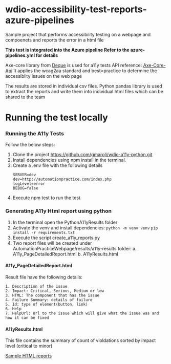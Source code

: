 # wdio-accessibility-test-reports-azure-pipelines

Sample project that performs accessibility testing on a webpage and compoenets and reports the error in a html file

<b>This test is integrated into the Azure pipeline Refer to the azure-pipelines.yml for details</b>

Axe-core library from [Deque](https://www.deque.com/axe/) is used for a11y tests
API reference: [Axe-Core-Api](https://github.com/dequelabs/axe-core/blob/develop/doc/API.md#section-2-api-reference)
It applies the wcag2aa standard and best=practice to determine the accessiblity issues on the web page

The results are stored in individual csv files. Python pandas library is used to extract the reports and write them into individual html files which can be shared to the team

# Running the test locally

### Running the A11y Tests

Follow the below steps:

1. Clone the project https://github.com/gmaroli/wdio-a11y-python.git
2. Install dependencies using npm install in the terminal.
3. Create a .env file with the following details
   ```
   SERVER=dev
   dev=http://automationpractice.com/index.php
   logLevel=error
   DEBUG=false
   ```
4. Execute npm test to run the test

### Generating A11y Html report using python

1.  In the terminal open the PythonA11yResults folder
2.  Activate the venv and install dependencies:
    ``` python -m venv venv ```
    ``` pip install -r requirements.txt ```
3.  Execute the script create_a11y_reports.py
4.  Two report files will be created under AutomationPracticeWebpage/results/a11y-results folder:
    a. A11y_PageDetailedReport.html
    b. A11yResults.html

#### A11y_PageDetailedReport.html

Result file have the following details:
```
1. Description of the issue
2. Impact: Critical, Serious, Medium or low
3. HTML: The component that has the issue
4. Failure Summary: details of failure
5. Id: type of element(button, link)
6. Help
7. HelpUrl: Url to the issue which will give what the issue was and how it can be fixed
```

#### A11yResults.html

This file contains the summary of count of violdations sorted by impact level (critical to minor)

[Sample HTML reports](https://github.com/gmaroli/wdio-a11y-python/tree/main/SampleHTML_Reports)
